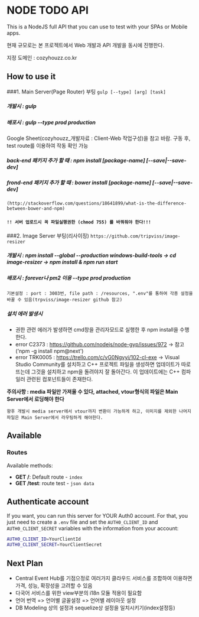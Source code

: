 # NODE TODO API
This is a NodeJS full API that you can use to test with your SPAs or Mobile apps.

현재 규모로는 본 프로젝트에서 Web 개발과 API 개발을 동시에 진행한다.

지정 도메인 : cozyhouzz.co.kr



## How to use it

###1. Main Server(Page Router) 부팅
`gulp [--type] [arg] [task]`

##### 개발시 : gulp
##### 배포시 : gulp --type prod production

Google Sheet(cozyhouzz_개발자료 : Client-Web 작업구성)을 참고 바람.
구동 후, test route를 이용하여 작동 확인 가능

##### back-end 패키지 추가 할 때 : npm install [package-name] [--save|--save-dev]
##### frond-end 패키지 추가 할 때 : bower install [package-name] [--save|--save-dev]
`(http://stackoverflow.com/questions/18641899/what-is-the-difference-between-bower-and-npm)`

#### **`!! 서버 업로드시 꼭 파일실행권한 (chmod 755) 를 바꿔줘야 한다!!!`**



###2. Image Server 부팅(리사이징)
`https://github.com/tripviss/image-resizer`

##### 개발시 : npm install --global --production windows-build-tools -> cd image-resizer -> npm install & npm run start
##### 배포시 : forever나 pm2 이용 --type prod production
`기본설정 : port : 3003번, file path : /resources, ".env"를 통하여 각종 설정을 바꿀 수 있음(trpviss/image-resizer github 참고)`


##### 설치 에러 발생시
* 권한 관련 에러가 발생하면 cmd창을 관리자모드로 실행한 후 npm install을 수행한다. 
* error C2373 : https://github.com/nodejs/node-gyp/issues/972 ->  참고('npm -g install npm@next')
* error TRK0005 : https://trello.com/c/vG0Ngvyi/102-cl-exe -> Visual Studio Community를 설치하고 C++ 프로젝트 파일을 생성하면
업데이트가 따로 뜨는데 그것을 설치하고 npm을 돌려야지 잘 돌아간다. 이 업데이트에는 C++ 컴파일러 관련된 컴포넌트들이 존재한다.

**주의사항 : media 파일만 가져올 수 있다, attached, vtour형식의 파일은 Main Server에서 로딩해야 한다**

`향후 개발시 media server에서 vtour까지 변환이 가능하게 하고, 이미지를 제외한 나머지 파일은 Main Server에서 라우팅하게 해야한다.`



## Available

### Routes

Available methods:

* **GET /**: Default route - `index`
* **GET /test**: route test - `json data`



## Authenticate account

If you want, you can run this server for YOUR Auth0 account. For that, you just need to create a `.env` file and set the `AUTH0_CLIENT_ID` and `AUTH0_CLIENT_SECRET` variables with the information from your account:

````bash
AUTH0_CLIENT_ID=YourClientId
AUTH0_CLIENT_SECRET=YourClientSecret
````

## Next Plan
* Central Event Hub를 기점으정로 여러가지 클라우드 서비스를 조합하여 이용하면 가격, 성능, 확장성을 고려할 수 있음
* 다국어 서비스를 위한 view부분의 i18n 모듈 적용이 필요함
* 언어 번역 => 언어별 글꼴설정 => 언어별 레이아웃 설정
* DB Modeling 상의 설정과 sequelize상 설정을 일치시키기(index설정등)
